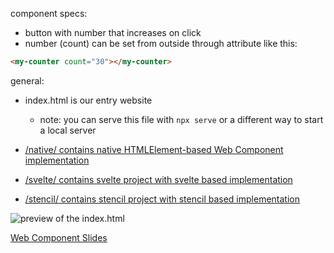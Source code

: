 component specs:

- button with number that increases on click
- number (count) can be set from outside through attribute like this:

```html
<my-counter count="30"></my-counter>
```

general:

- index.html is our entry website

  - note: you can serve this file with `npx serve` or a different way to start a local server

- [/native/ contains native HTMLElement-based Web Component implementation](https://github.com/SarcevicAntonio/si-web-components/blob/master/native/my-counter.js)

- [/svelte/ contains svelte project with svelte based implementation](https://github.com/SarcevicAntonio/si-web-components/blob/master/svelte/src/MyCounter.svelte)

- [/stencil/ contains stencil project with stencil based implementation](https://github.com/SarcevicAntonio/si-web-components/blob/master/stencil/src/components/stencil-counter/stencil-counter.tsx)

![preview of the index.html](https://i.imgur.com/6kJHw97.png)

[Web Component Slides](https://docs.google.com/presentation/d/1EBzGPoSnaU-f1qZF1cMVDvOGJ1Hj6N7o_JymO2PnJgU/edit?usp=sharing)
